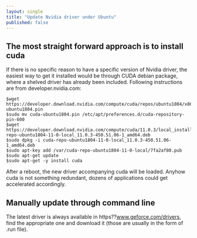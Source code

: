 ```yaml
---
layout: single
title: "Update Nvidia driver under Ubuntu"
published: false
---
```

## The most straight forward approach is to install cuda
If there is no specific reason to have a specific version of Nvidia driver, the easiest way to get it installed would be through CUDA debian package, where a shelved driver has already been included.
Following instructions are from developer.nvidia.com:
```console
$wget https://developer.download.nvidia.com/compute/cuda/repos/ubuntu1804/x86_64/cuda-ubuntu1804.pin
$sudo mv cuda-ubuntu1804.pin /etc/apt/preferences.d/cuda-repository-pin-600
$wget https://developer.download.nvidia.com/compute/cuda/11.0.3/local_installers/cuda-repo-ubuntu1804-11-0-local_11.0.3-450.51.06-1_amd64.deb
$sudo dpkg -i cuda-repo-ubuntu1804-11-0-local_11.0.3-450.51.06-1_amd64.deb
$sudo apt-key add /var/cuda-repo-ubuntu1804-11-0-local/7fa2af80.pub
$sudo apt-get update
$sudo apt-get -y install cuda
```
After a reboot, the new driver accompanying cuda will be loaded.
Anyhow cuda is not something redundant, dozens of applications could get accelerated accordingly.
## Manually update through command line
The latest driver is always available in https??www.geforce.com/drivers, find the appropriate one and download it (those are usually in the form of .run file).
